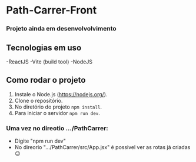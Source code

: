 # Path-Carrer-Front

### Projeto ainda em desenvolvolvimento

## Tecnologias em uso
-ReactJS
-Vite (build tool)
-NodeJS

## Como rodar o projeto
1. Instale o Node.js (https://nodejs.org/).
2. Clone o repositório.
3. No diretório do projeto `npm install`.
4. Para iniciar o servidor `npm run dev`.

### Uma vez no direotio .../PathCarrer:
- Digite "npm run dev"
- No direorio ".../PathCarrer/src/App.jsx" é possivel ver as rotas já criadas 😉
